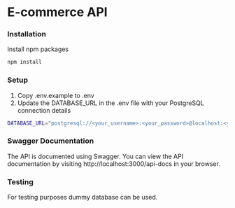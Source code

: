 # E-commerce API

### Installation
Install npm packages

```sh
npm install
```

### Setup

1. Copy .env.example to .env
2. Update the DATABASE_URL in the .env file with your PostgreSQL connection details

```sh
DATABASE_URL="postgresql://<your_username>:<your_password>@localhost:<your_port>/<your_db_name>?schema=public"
```
### Swagger Documentation
The API is documented using Swagger. You can view the API documentation by visiting http://localhost:3000/api-docs in your browser.

### Testing 
For testing purposes dummy database can be used.
